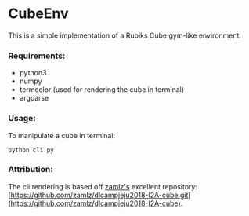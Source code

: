 CubeEnv
===
This is a simple implementation of a Rubiks Cube gym-like environment.

### Requirements:
* python3
* numpy
* termcolor (used for rendering the cube in terminal)
* argparse

### Usage:
To manipulate a cube in terminal:
```
python cli.py
```

### Attribution:
The cli rendering is based off [zamlz's](https://github.com/zamlz/) excellent
repository: [https://github.com/zamlz/dlcampjeju2018-I2A-cube.git](https://github.com/zamlz/dlcampjeju2018-I2A-cube).
